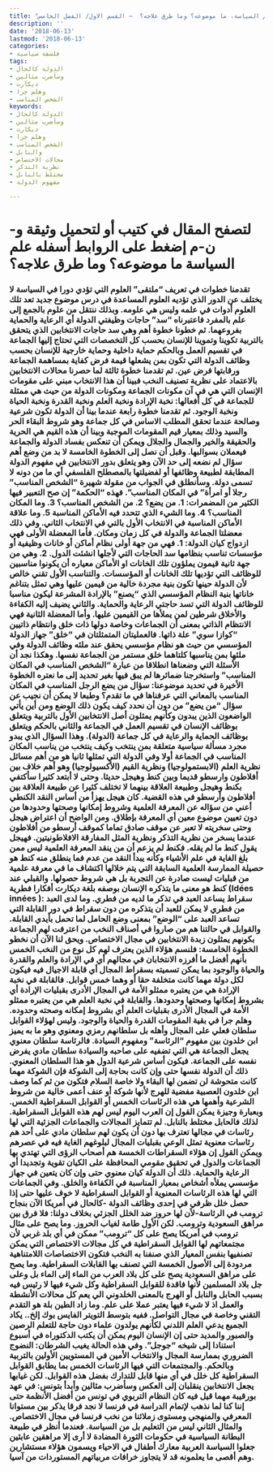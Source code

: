 ```yaml
---
title: "علم السياسة، ما موضوعه؟ وما طرق علاجه؟  – القسم الاول/ الفصل الخامس"
description: ''
date: '2018-06-13'
lastmod: '2018-06-13'
categories:
- فلسفة سياسية
tags:
- الدولة كالحال
- وسأضرب مثالين
- ديكارت
- وهلم جرا
- الشخص المناسب
keywords:
- الدولة كالحال
- وسأضرب مثالين
- ديكارت
- وهلم جرا
- الشخص المناسب
- والنابل
- مجالات الاختصاص
- نظرية التذكر
- مختلط بالنابل
- مفهوم الدولة

---
```

# **لتصفح المقال في كتيب أو لتحميل وثيقة و-ن-م إضغط على الروابط أسفله** **علم السياسة ما موضوعه؟ وما طرق علاجه؟**

### تقدمنا خطوات في تعريف “ملتقى” العلوم التي تؤدي دورا في السياسة لا يختلف عن الدور الذي تؤديه العلوم المساعدة في درس موضوع جديد تعد تلك العلوم أدوات في علمه وليس هي علومه. وبذلك ننتقل من علوم بالجمع إلى علم بالمفرد فاعتبرناه “سد” حاجات وظيفتي الدولة أي الرعاية والحماية بفروعهما. ثم خطونا خطوة أهم وهي سد حاجات الانتخابين الذي يتحقق بالتربية تكوينا وتموينا للإنسان بحسب كل التخصصات التي تحتاج إليها الجماعة في تقسيم العمل وبالحكم حماية داخلية وحماية خارجية للإنسان بحسب وظائف الدولة التي تكون بمن يشعلها قيمة فرض كفاية بمساهمة الجماعة ورقابتها فرض عين. ثم تقدمنا خطوة ثالثة لما حصرنا محالات الانتخابين بالاعتماد على نظرية تصنيف النخب فبينا أن هذا الانتخاب مبني على مقومات الإنسان التي هي في آن مكونات الجماعة ومكونات الدولة من حيث هي ممثلة للجماعة في كل أفعالها: نخبة الإرادة ونخبة العلم ونخبة القدرة ونخبة الحياة ونخبة الوجود. ثم تقدمنا خطوة رابعة عندما بينا أن الدولة تكون شرعية وصالحة عندما تحقق المطلب الاساس في كل جماعة وهو شروط البقاء الحر والسيد وذلك بمعيار قيم المقومات الموجبة وبينا أن هذه القيم هي الحرية والحقيقة والخير والجمال والجلال ويمكن أن تنعكس بفساد الدولة والجماعة فيعملان بسوالبها. وقبل أن نصل إلى الخطوة الخامسة لا بد من وضع أهم سؤال لم نضعه إلى حد الآن وهو يتعلق بدور الانتخابين في مفهوم الدولة المطابقة لطبيعة وظائفها أو لفضيلتها بالمصطلح الفلسفي أي ما من دونه لا تسمى دولة. وسأنطلق في الجواب من مقولة شهيرة “الشخص المناسب” رجلا أو امرأة” في المكان المناسب”. فهذه “الحكمة” إن صح التعبير فيها الكثير من المضمرات: 1. من يضع؟ 2. من الشخص المناسب؟ 3. وما المكان المناسب؟ 4. وما الشيء الذي تتحدد فيه الأماكن المناسبة 5. وما علاقة الأماكن المناسبة في الانتخاب الأول بالتي في الانتخاب الثاني. وفي ذلك معضلتا الجماعة والدولة في كل زمان ومكان. فأما المعضلة الأولى فهي ازدواج كيان الدولة: 1. فهي من جهة أولى نظام أماكن أو خانات وظيفية أو مؤسسات تناسب بنظامها سد الحاجات التي لأجلها انشئت الدول. 2. وهي من جهة ثانية قيمون يملؤون تلك الخانات او الأماكن معياره أن يكونوا مناسبين للوظائف التي تؤديها تلك الخانات أو المؤسسات. والتناسب الأول تقني خالص لأن الدولة حينها تكون بنية مجردة خالية من قيمين عليها وهي تمثل بتناغم خاناتها بنية النظام المؤسسي الذي “يصنع” بالإرادة المشرعة ليكون مناسبا للوظائف الدولة التي تسد حاجتي الرعاية والحماية. والثاني يضيف إليه الكفاءة والأخلاق شرطين لمن يملأها من القيمين عليها. وأما المعضلة الثانية فهي الانتظام الذاتي بمعنى أن الجماعات وخاصة دولها ذات خلق وانتظام ذاتيين “كوازا سوي” علة ذاتها. فالعمليتان المتمثلتان في “خلق” جهاز الدولة المؤسسي من حيث هو نظام مؤسسي يحقق عند ملئه وظائف الدولة وفي ملئها بمن يناسبها كلتاهما خلق مستمر من الجماعة نفسها. وهكذا نجد أن الأسئلة التي وضعناها انطلاقا من عبارة “الشخص المناسب في المكان المناسب” واستخرجنا ضمائرها لم يبق فيها بغير تحديد إلى ما نعتره الخطوة الأخيرة في تحديد موضوعنا: سؤال من يضع الرجل المناسب في المكان المناسب بالمعاني التي عرفناها في ما تقدم؟ وطبعا لا يمكن أن نجيب عن سؤال “من يضع” من دون أن نحدد كيف يكون ذلك الوضع ومن أين يأتي الواضعون الذين يبدون وكأنهم يمثلون أصل الانتخابين الأول بالتربية ويتعلق بوظائف الإنسان في تقسيم العمل في الجماعة والثاني بالحكم ويتعلق بوظائف الحماية والرعاية في كل جماعة (الدولة). وهذا السؤال الذي يبدو مجرد مسألة سياسية متعلقة بمن ينتخب وكيف ينتخب من يناسب المكان المناسب في الجماعة أولا وفي الدولة التي تمثلها ثانيا هو من أهم مسائل نظرية العلم (الابستمولوجيا) ونظرية القيم (الأكسيولوجيا) وهو أهم خلاف بين أفلاطون وارسطو قديما وبين كنط وهيجل حديثا. وحتى لا أبتعد كثيرا سأكتفي بكنط وهيجل وطبيعة العلاقة بينهما لا تختلف كثيرا عن طبيعة العلاقة بين أفلاطون وأرسطو في هذه القضية. كان هيجل يهزأ من أساس النقد الكنطي أعني من سؤاله عن المعرفة العلمية وشروط إمكانها وصحتها وحدودها من دون تعيين موضوع معين أي المعرفة بإطلاق. ومن الواضح أن اعتراض هيجل وحتى سخريته لا تعبر عن موقف صادق تماما كموقف أرسطو من أفلاطون عندما يسخر من نظرية التذكر ونظرية المثل المفارقة الافلاطونيتين. فهيجل يقول كنط ما لم يقله. فكنط لم يزعم أن من ينقد المعرفة العلمية ليس ممن بلغ الغاية في علم الأشياء وكأنه يبدأ النقد من عدم فما ينطلق منه كنط هو حصيلة الممارسة العلمية السابقة التي يتم خلالها اكتشاف ما في معرفة علمية من قبليات ليست صادرة عن التجربة بل هي شروط حصولها. والقبلي عند كنط هو معنى ما يتذكره الإنسان بوصفه بلغة ديكارت أفكارا فطرية (Idées innées ): سقراط يساعد العبد في تذكر ما لديه من فطري. وما لدى العبد من فطري لا يمكن للعبد أن يتذكره من دون سقراط في دور القابلة التي تساعد العبد على “الوضع” بمعنى وضع الحامل لما تحمل بأيدي القابلة. والقوابل في حالتنا هم من صاروا في أصناف النخب من اعترفت لهم الجماعة بكونهم يمثلون زبدة الانتخابين في مجال الاختصاص. ويحق لنا الآن أن نخطو الخطوة الخامسة: فلنسم هؤلاء الذين يعترف لهم كل نوع من النخب الخمس بأنهم أفضل ما أفرزه الانتخابان في مجالهم أي في الإرادة والعلم والقدرة والحياة والوجود بما يمكن تسميته بسقراط المجال أي قابلة الاجيال فيه فيكون لكل دولة مهما كانت متخلفة حقا أو وهما خمس قوابل. فالقابلة في نخبة الإرادة هي من يعتبره ممثلو الأمة في المجال الأدرى بقبليات الإرادة أي بشروط إمكانها وصحتها وحدودها. والقابلة في نخبة العلم هي من يعتبره ممثلو الأمة في المجال الأدرى بقبليات العلم أي بشروط إمكانه وصحته وحدوده. وهلم جرا في بقية المقومات القدرة والحياة والوجود. وليس لهؤلاء القوابل سلطان فعلي على المجال وأهله بل سلطانهم رمزي ومعنوي وهو ما به يميز ابن خلدون بين مفهوم “الرئاسة” ومفهوم السيادة. فالرئاسة سلطان معنوي يجعل الجماعة هي التي تضفيه على صاحبه والسيادة سلطان مادي يفرض نفسه على الجماعة. فيكون أساس شرعية الدول هو هذا السلطان المعنوي. ذلك أن الدولة نفسها حتى وإن كانت بحاجة إلى الشوكة فإن الشوكة مهما كانت متحوشة لن تضمن لها البقاء ولا خاصة السلام فتكون من ثم كما وصف ابن خلدون العصبية مفضية للهرج لأنها شوكة أو عنف أعمى خالية من شروط الشرعية وأهمها هي هذه الرئاسات الخمس أو القوابل السقراطية الخمس. وبعبارة وجيزة يمكن القول إن العرب اليوم ليس لهم هذه القوابل السقراطية. لذلك فالحابل مختلط بالنابل. لم تتمايز المجالات والجماعات الجزئية التي لها رئاسات في مجالها تعترف بها دون أن يكون لهم سلطان مادي على أحد هم رئاسات معنوية تمثل الوعي بقبليات المجال لبلوغهم الغاية فيه في عصرهم ويمكن القول إن هؤلاء السقراطات الخمسة هم أصحاب الرؤى التي تهتدي بها الجماعات والدول في تحقيق مقومي المحافظة على الكيان تقوية وتجديدا أي الرعاية والحماية. ذلك أن الدولة كيان معنوي حتى وإن كان يتعين في جهاز مؤسسي يملأه أشخاص بمعيار المناسبة في الكفاءة والخلق. وفي الجماعات التي لها هذه الرئاسات المعنوية أو القوابل السقراطية لا خوف عليها حتى إذا حصل خلل ظرفي في إحدى وظائف الدولة -كالحال في أمريكا الآن بنجاح ترومب في الرئاسة-لأن لها حروز ضد الخلل الجزئي بخلاف دولنا: فلا فرق بين مراهق السعودية وترومب. لكن الأول طامة لغياب الحروز. وما يصح على مثال ترومب في أمريكا يصح على كل “ترومب” ممكن في أي بلد غربي لأن مجتمعاتهم لها القوابل السقراطية في كل مجالات الاختصاص التي يمكن تصنفيها بنفس المعيار الذي صنفنا به النخب فتكون الاختصاصات اللامتناهية مردودة إلى الأصول الخمسة التي تصنف بها القابلات السقراطية. وما يصح على مراهق السعودية يصح على كل بلاد العرب من الماء إلى الماء بل وعلى جل بلاد المسلمين لأنها فاقدة للقوابل السقراطية وكل شيء فيها لا رئيس فيه بسبب الحابل والنابل أو الهرج بالمعنى الخلدوني الي يعم كل محالات الأنشطة والعمل اذ لا شيء فيها يعتبر عملا على علم. وما زاد الطين بلة هو التقدم التقني وخاصة في مجال التواصل. ففيه بتوسط التويتر الفايس بوك إلخ.. يكاد الجميع يدعي العلم اللدني لكأنهم يولدون علماء دون حاجة للتعلم الرصين والصبور والمديد حتى إن الإنسان اليوم يمكن أن يكتب الدكتوراه في أسبوع استنادا إلى شيخه “جوجل”. وفي هذه الحالة يغيب الشرطان: النضوج الضروري بممارسة المجال والانتخاب الأمين في المستويين الأولين بالتربية وبالحكم. والمجتمعات التي فيها الرئاسات الخمس بما يطابق القوابل السقراطية كل خلل في أي منها قابل للتدارك بفضل هذه القوابل. لكن غيابها يجعل الانتخابين ينقلبان إلى العكس وسأضرب مثالين وأبدأ بتونس: في عهد بورقيبة مهما قيل فيه كان النظام التربوي في تونس من أفضل الأنظمة حتى إننا كنا لما نذهب لإتمام الدراسة في فرنسا لا نجد فرقا يذكر بين مستوانا المعرفي والمنهجي ومستوى زملائنا من نخب فرنسا في مجال الاختصاص. والمثال الثاني ليس من التعليم بل من السياسة. فعندما أنظر في طبيعة البطانة السياسية في حكومات الثورة المضادة لا أرى إلا مراهقين عابثين جعلوا السياسة العربية معارك أطفال في الاحياء ويسمون هؤلاء مستشارين وهم أقصى ما يعلمونه قد لا يتجاوز خرافات مربياتهم المستوردات من آسيا.

###
